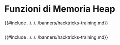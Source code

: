 # Funzioni di Memoria Heap

{{#include ../../../banners/hacktricks-training.md}}

##

{{#include ../../../banners/hacktricks-training.md}}
